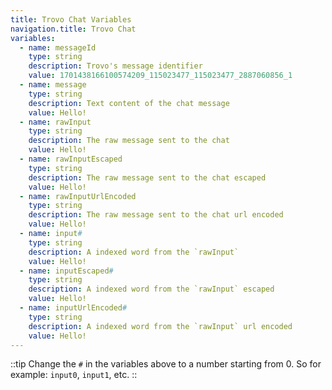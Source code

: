 ```yaml
---
title: Trovo Chat Variables
navigation.title: Trovo Chat
variables:
  - name: messageId
    type: string
    description: Trovo's message identifier
    value: 1701438166100574209_115023477_115023477_2887060856_1
  - name: message
    type: string
    description: Text content of the chat message
    value: Hello!
  - name: rawInput
    type: string
    description: The raw message sent to the chat
    value: Hello!
  - name: rawInputEscaped
    type: string
    description: The raw message sent to the chat escaped
    value: Hello!
  - name: rawInputUrlEncoded
    type: string
    description: The raw message sent to the chat url encoded
    value: Hello!
  - name: input#
    type: string
    description: A indexed word from the `rawInput`
    value: Hello!
  - name: inputEscaped#
    type: string
    description: A indexed word from the `rawInput` escaped
    value: Hello!
  - name: inputUrlEncoded#
    type: string
    description: A indexed word from the `rawInput` url encoded
    value: Hello!
---
```


::tip
Change the `#` in the variables above to a number starting from 0. So for example: `input0`, `input1`, etc.
::